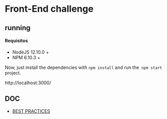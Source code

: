 # Front-End challenge

## running

#### Requisitos

- NodeJS 12.10.0 +
- NPM 6.10.3 +

Now, just install the dependencies with `npm install` and run the` npm start` project.

http://localhost:3000/

## DOC

- [BEST PRACTICES](./doc/BEST_PRACTICES.md)
